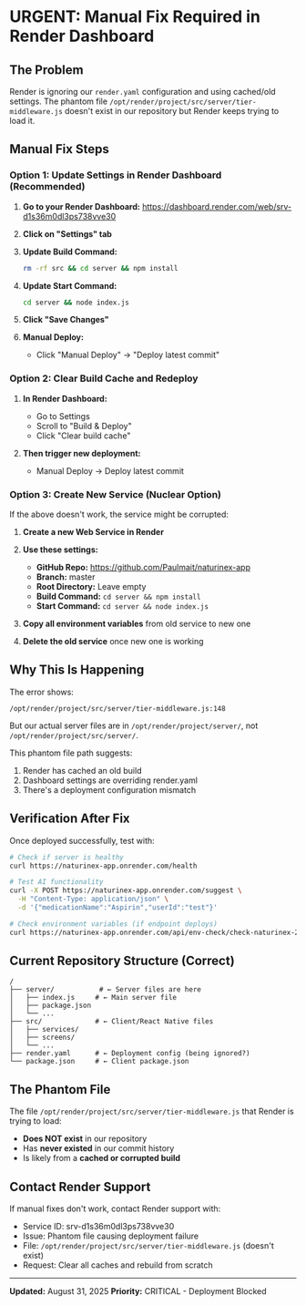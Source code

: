 # URGENT: Manual Fix Required in Render Dashboard

## The Problem
Render is ignoring our `render.yaml` configuration and using cached/old settings. The phantom file `/opt/render/project/src/server/tier-middleware.js` doesn't exist in our repository but Render keeps trying to load it.

## Manual Fix Steps

### Option 1: Update Settings in Render Dashboard (Recommended)

1. **Go to your Render Dashboard:**
   https://dashboard.render.com/web/srv-d1s36m0dl3ps738vve30

2. **Click on "Settings" tab**

3. **Update Build Command:**
   ```bash
   rm -rf src && cd server && npm install
   ```

4. **Update Start Command:**
   ```bash
   cd server && node index.js
   ```

5. **Click "Save Changes"**

6. **Manual Deploy:**
   - Click "Manual Deploy" → "Deploy latest commit"

### Option 2: Clear Build Cache and Redeploy

1. **In Render Dashboard:**
   - Go to Settings
   - Scroll to "Build & Deploy"
   - Click "Clear build cache"
   
2. **Then trigger new deployment:**
   - Manual Deploy → Deploy latest commit

### Option 3: Create New Service (Nuclear Option)

If the above doesn't work, the service might be corrupted:

1. **Create a new Web Service in Render**
2. **Use these settings:**
   - **GitHub Repo:** https://github.com/Paulmait/naturinex-app
   - **Branch:** master
   - **Root Directory:** Leave empty
   - **Build Command:** `cd server && npm install`
   - **Start Command:** `cd server && node index.js`

3. **Copy all environment variables** from old service to new one

4. **Delete the old service** once new one is working

## Why This Is Happening

The error shows:
```
/opt/render/project/src/server/tier-middleware.js:148
```

But our actual server files are in `/opt/render/project/server/`, not `/opt/render/project/src/server/`.

This phantom file path suggests:
1. Render has cached an old build
2. Dashboard settings are overriding render.yaml
3. There's a deployment configuration mismatch

## Verification After Fix

Once deployed successfully, test with:

```bash
# Check if server is healthy
curl https://naturinex-app.onrender.com/health

# Test AI functionality
curl -X POST https://naturinex-app.onrender.com/suggest \
  -H "Content-Type: application/json" \
  -d '{"medicationName":"Aspirin","userId":"test"}'

# Check environment variables (if endpoint deploys)
curl https://naturinex-app.onrender.com/api/env-check/check-naturinex-2025
```

## Current Repository Structure (Correct)

```
/
├── server/           # ← Server files are here
│   ├── index.js     # ← Main server file
│   ├── package.json
│   └── ...
├── src/             # ← Client/React Native files
│   ├── services/
│   ├── screens/
│   └── ...
├── render.yaml      # ← Deployment config (being ignored?)
└── package.json     # ← Client package.json
```

## The Phantom File
The file `/opt/render/project/src/server/tier-middleware.js` that Render is trying to load:
- **Does NOT exist** in our repository
- Has **never existed** in our commit history
- Is likely from a **cached or corrupted build**

## Contact Render Support

If manual fixes don't work, contact Render support with:
- Service ID: srv-d1s36m0dl3ps738vve30
- Issue: Phantom file causing deployment failure
- File: `/opt/render/project/src/server/tier-middleware.js` (doesn't exist)
- Request: Clear all caches and rebuild from scratch

---

**Updated:** August 31, 2025
**Priority:** CRITICAL - Deployment Blocked
